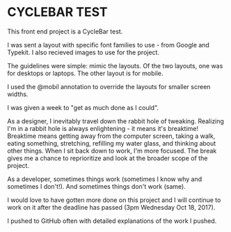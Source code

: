 # CYCLEBAR TEST

This front end project is a CycleBar test.

I was sent a layout with specific font families to use - from Google and Typekit. I also recieved images to use for the project.

The guidelines were simple: mimic the layouts. Of the two layouts, one was for desktops or laptops. The other layout is for mobile.

I used the @mobil annotation to override the layouts for smaller screen widths.

I was given a week to "get as much done as I could".

As a designer, I inevitably travel down the rabbit hole of tweaking. Realizing I'm in a rabbit hole is always enlightening - it means it's breaktime! Breaktime means getting away from the computer screen, taking a walk, eating something, stretching, refilling my water glass, and thinking about other things. When I sit back down to work, I'm more focused. The break gives me a chance to reprioritize and look at the broader scope of the project.

As a developer, sometimes things work (sometimes I know why and sometimes I don't!). And sometimes things don't work (same).

I would love to have gotten more done on this project and I will continue to work on it after the deadline has passed (3pm Wednesday Oct 18, 2017).

I pushed to GitHub often with detailed explanations of the work I pushed.